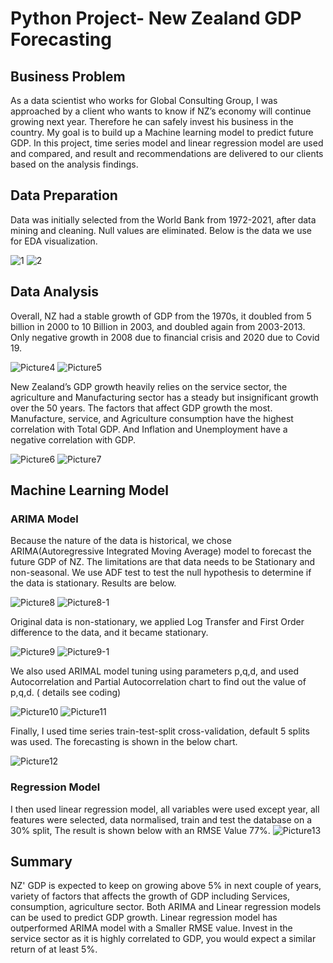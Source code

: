 # Python Project- New Zealand GDP Forecasting
## Business Problem 
As a data scientist who works for Global Consulting Group, I was approached by a client who wants to know if NZ’s economy will continue growing next year. Therefore he can safely invest his business in the country. My goal is to build up a Machine learning model to predict future GDP.  In this project, time series model and linear regression model are used and compared, and result and recommendations are delivered to our clients based on the analysis findings.

## Data Preparation 
Data was initially selected from the World Bank from 1972-2021, after data mining and cleaning. Null values are eliminated. Below is the data we use for EDA visualization.

![1](https://github.com/dandai509/Python-Project/assets/106848444/d1381326-c2db-4b7f-8aa4-01c1eaa5af12)
![2](https://github.com/dandai509/Python-Project/assets/106848444/cd21db8e-4893-4200-9d66-93360ca2611d)

## Data Analysis 
Overall, NZ had a stable growth of GDP from the 1970s, it doubled from 5 billion in 2000 to 10 Billion in 2003, and doubled again from 2003-2013. Only negative growth in 2008 due to financial crisis and 2020 due to Covid 19.

![Picture4](https://github.com/dandai509/Python-Project/assets/106848444/7e61af56-dec1-43af-83f9-39ed542c5ac2)
![Picture5](https://github.com/dandai509/Python-Project/assets/106848444/dd7c9ae4-a749-4deb-ad7c-643750764ebb)

New Zealand’s GDP growth heavily relies on the service sector, the agriculture and Manufacturing sector has a steady but insignificant growth over the 50 years. The factors that affect GDP growth the most. Manufacture, service, and Agriculture consumption have the highest correlation with Total GDP. And Inflation and Unemployment have a negative correlation with GDP.

![Picture6](https://github.com/dandai509/Python-Project/assets/106848444/efacb26b-ff64-44e3-bbc2-f6fe24c22d66)
![Picture7](https://github.com/dandai509/Python-Project/assets/106848444/f5e68af4-df93-49a6-828c-2ee0cd29183d)

## Machine Learning Model
### ARIMA Model

Because the nature of the data is historical, we chose ARIMA(Autoregressive Integrated Moving Average) model to forecast the future GDP of NZ. The limitations are that data needs to be Stationary and non-seasonal. We use ADF test to test the null hypothesis to determine if the data is stationary. Results are below.

![Picture8](https://github.com/dandai509/Python-Project/assets/106848444/e22e3ec6-df13-41d1-a82e-af960bf3f0d9)
![Picture8-1](https://github.com/dandai509/Python-Project/assets/106848444/e5f0818b-e694-4b0a-9f62-6f676e73cb64)

Original data is non-stationary, we applied Log Transfer and First Order difference to the data, and it became stationary.

![Picture9](https://github.com/dandai509/Python-Project/assets/106848444/5ff451cc-7319-4fe7-81d4-fa3f95ba7d26)
![Picture9-1](https://github.com/dandai509/Python-Project/assets/106848444/f34fea78-db88-44c4-971f-7b81cbdec0ac)

We also used ARIMAL model tuning using parameters p,q,d, and used Autocorrelation and Partial Autocorrelation chart to find out the value of p,q,d. ( details see coding)

![Picture10](https://github.com/dandai509/Python-Project/assets/106848444/a02d7255-9a8b-4c9c-b002-1e04271a2b47)
![Picture11](https://github.com/dandai509/Python-Project/assets/106848444/abb738a0-8f0d-457b-b93f-a9e02762ccfa)

Finally, I used time series train-test-split cross-validation, default 5 splits was used. The forecasting is shown in the below chart. 

![Picture12](https://github.com/dandai509/Python-Project/assets/106848444/4c20e6a8-b358-47c1-a191-4fb18090ea0b)

### Regression Model

I then used linear regression model, all variables were used except year, all features were selected, data normalised, train and test the database on a 30% split, The result is shown below with an RMSE Value 77%.
![Picture13](https://github.com/dandai509/Python-Project/assets/106848444/da718829-cc8b-4b5e-b488-1b54abf0fa8c)

## Summary
NZ' GDP is expected to keep on growing above 5% in next couple of years, variety of factors that affects the growth of GDP including Services, consumption, agriculture sector. Both ARIMA and Linear regression models can be used to predict GDP growth. Linear regression model has outperformed ARIMA model with a Smaller RMSE value. Invest in the service sector as it is highly correlated to GDP, you would expect a similar return of at least 5%.







